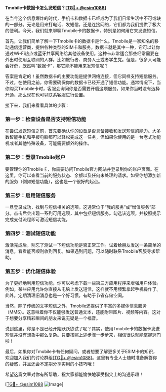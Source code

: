 **Tmobile卡数据卡怎么发短信？[[TG💪+ @esim1088](https://t.me/s/esim1088)]**

在当今这个信息爆炸的时代，手机卡和数据卡已经成为了我们日常生活中不可或缺的一部分。无论是用来打电话、发短信，还是连接网络，它们都为我们提供了极大的便利。今天，我们就来聊聊Tmobile卡的数据卡，特别是如何用它来发送短信。

首先，让我们简单了解一下Tmobile卡的数据卡是什么。Tmobile是一家知名的移动通信运营商，提供各种类型的SIM卡和服务。数据卡就是其中一种，它可以让你通过Wi-Fi热点或蓝牙共享网络给其他设备使用。这种卡非常适合那些经常需要在外出时使用互联网的人群，比如旅行者、商务人士或者学生党。但是，很多人可能会好奇，既然叫“数据卡”，那它能不能用来发短信呢？

答案是肯定的！虽然数据卡的主要功能是提供网络连接，但它同样支持短信服务。不过，在使用之前，你需要确保你的数据卡已经开通了短信功能。通常情况下，当你购买Tmobile卡时，客服会询问你是否需要开启这项服务。如果你当时没有选择开通，那么现在也可以联系客服进行设置。

接下来，我们来看看具体的步骤：

### **第一步：检查设备是否支持短信功能**
在尝试发送短信之前，首先要确认你的设备是否具备接收和发送短信的能力。大多数智能手机和平板电脑都可以轻松完成这一任务，但如果你使用的是一台老式功能机或者其他特殊设备，可能需要额外的操作。

### **第二步：登录Tmobile账户**
要管理你的Tmobile卡，你需要访问Tmobile官方网站并登录到你的账户页面。在这里，你可以查看当前的服务状态、余额以及任何未处理的请求。如果你想添加新的服务（例如短信功能），这也是一个很好的起点。

### **第三步：启用短信服务**
一旦登录成功，找到与短信相关的选项。这通常位于“我的服务”或“增值服务”部分。点击后会出现一系列可用选项，其中包括短信服务。勾选该选项，并按照提示完成支付流程即可激活短信功能。

### **第四步：测试短信功能**
激活完成后，别忘了测试一下短信功能是否正常工作。试着给朋友发送一条简单的消息，看看能否顺利收到回复。如果遇到问题，可以随时联系Tmobile客服寻求帮助。

### **第五步：优化短信体验**
为了更好地利用短信功能，你可以考虑下载一些第三方应用程序来增强用户体验。例如，某些应用允许你直接从电脑上发送短信，这样就不用频繁拿起手机操作了。此外，定期清理旧消息也是一个好习惯，有助于节省存储空间。

当然，除了传统的文字短信之外，Tmobile还提供了丰富的多媒体信息服务（MMS）。这意味着你不仅能够发送普通文本，还能附带图片、视频等内容。这对于想要分享精彩瞬间的朋友来说无疑是一个福音。

说到这里，你是不是已经开始跃跃欲试了呢？其实，使用Tmobile卡的数据卡发送短信并没有想象中那么复杂。只要按照上述步骤一步步来，相信很快就能掌握窍门啦！

最后，如果你对Tmobile卡有任何疑问，或者想要了解更多关于ESIM卡的知识，欢迎加入我们的讨论群组[[TG💪+ @esim1088](https://t.me/s/esim1088)]。这里有专业人士随时准备解答你的疑惑，并且还会不定期分享实用的小技巧哦！

希望这篇文章对你有所帮助，祝大家都能愉快地享受指尖上的沟通乐趣！

[[TG💪+ @esim1088](https://t.me/s/esim1088) ![Image](https://i.postimg.cc/4NQfJmqS/Snipaste-2025-05-13-00-14-12.png)]